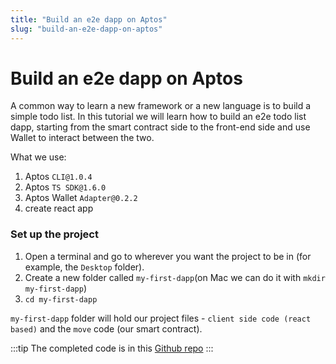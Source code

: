 ```yaml
---
title: "Build an e2e dapp on Aptos"
slug: "build-an-e2e-dapp-on-aptos"
---
```


# Build an e2e dapp on Aptos

A common way to learn a new framework or a new language is to build a simple todo list. In this tutorial we will learn how to build an e2e todo list dapp, starting from the smart contract side to the front-end side and use Wallet to interact between the two.

What we use:

1. Aptos `CLI@1.0.4`
2. Aptos `TS SDK@1.6.0`
3. Aptos Wallet `Adapter@0.2.2`
4. create react app

### Set up the project

1. Open a terminal and go to wherever you want the project to be in (for example, the `Desktop` folder).
2. Create a new folder called `my-first-dapp`(on Mac we can do it with `mkdir my-first-dapp`)
3. `cd my-first-dapp`

`my-first-dapp` folder will hold our project files - `client side code (react based)` and the `move` code (our smart contract).

:::tip
The completed code is in this [Github repo](https://github.com/aptos-labs/todolist-dapp-toturial)
:::

